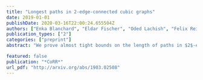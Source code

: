 ```yaml
---
title: "Longest paths in 2-edge-connected cubic graphs"
date: 2019-01-01
publishDate: 2020-03-16T22:00:24.655504Z
authors: ["Enka Blanchard", "Eldar Fischer", "Oded Lachish", "Felix Reidl"]
publication_types: ["2"]
categories: ["preprint"]
abstract: "We prove almost tight bounds on the length of paths in $2$-edge-connected cubic graphs. Concretely, we show that (i) every $2$-edge-connected cubic graph of size $n$ has a path of length $\\Omega\\left(\\frac{\\log^2{n}}{\\log{\\log{n}}}\\right)$,  and (ii) there exists a $2$-edge-connected cubic graph, such that every path in the graph has length $O(\\log^2{n})$."

featured: false
publication: "*CoRR*"
url_pdf: "http://arxiv.org/abs/1903.02508"
---
```


